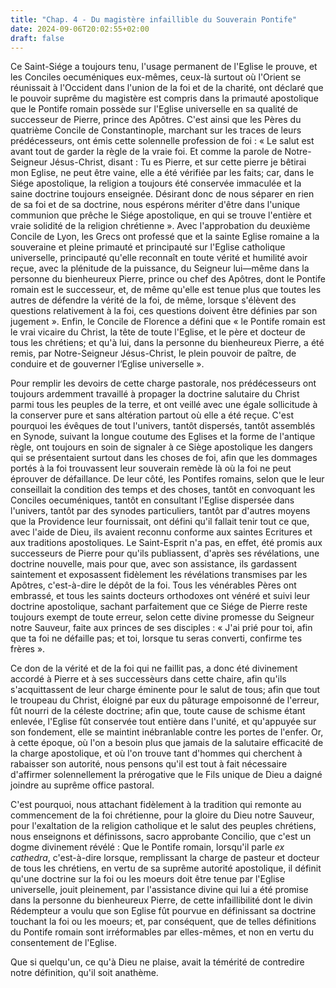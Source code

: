 ```yaml
---
title: "Chap. 4 - Du magistère infaillible du Souverain Pontife"
date: 2024-09-06T20:02:55+02:00
draft: false
---
```



Ce Saint-Siége a toujours tenu, l'usage permanent de l'Eglise le prouve, et les Conciles oecuméniques eux-mêmes, ceux-là surtout où l'Orient se réunissait à l'Occident dans l'union de la foi et de la charité, ont déclaré que le pouvoir suprême du magistère est compris dans la primauté apostolique que le Pontife romain possède sur l'Eglise universelle en sa qualité de successeur de Pierre, prince des Apôtres. C'est ainsi que les Pères du quatrième Concile de Constantinople, marchant sur les traces de leurs prédécesseurs, ont émis cette solennelle profession de foi : « Le salut est avant tout de garder la règle de la vraie foi. Et comme la parole de Notre-Seigneur Jésus-Christ, disant : Tu es Pierre, et sur cette pierre je bêtirai mon Eglise, ne peut être vaine, elle a été vérifiée par les faits; car, dans le Siége apostolique, la religion a toujours été conservée immaculée et la saine doctrine toujours enseignée. Désirant donc de nous séparer en rien de sa foi et de sa doctrine, nous espérons mériter d'être dans l'unique communion que prêche le Siége apostolique, en qui se trouve l'entière et vraie solidité de la religion chrétienne ». Avec l'approbation du deuxième Concile de Lyon, les Grecs ont professé que et la sainte Eglise romaine a la souveraine et pleine primauté et principauté sur l'Eglise catholique universelle, principauté qu'elle reconnaît en toute vérité et humilité avoir reçue, avec la plénitude de la puissance, du Seigneur lui—même dans la personne du bienheureux Pierre, prince ou chef des Apôtres, dont le Pontife romain est le successeur, et, de même qu'elle est tenue plus que toutes les autres de défendre la vérité de la foi, de même, lorsque s'élèvent des questions relativement à la foi, ces questions doivent être définies par son jugement ». Enfin, le Concile de Florence a défini que « le Pontife romain est le vrai vicaire du Christ, la tête de toute l'Eglise, et le père et docteur de tous les chrétiens; et qu'à lui, dans la personne du bienheureux Pierre, a été remis, par Notre-Seigneur Jésus-Christ, le plein pouvoir de paître, de conduire et de gouverner l‘Eglise universelle ».

Pour remplir les devoirs de cette charge pastorale, nos prédécesseurs ont toujours ardemment travaillé à propager la doctrine salutaire du Christ parmi tous les peuples de la terre, et ont veillé avec une égale sollicitude à la conserver pure et sans altération partout où elle a été reçue. C'est pourquoi les évêques de tout l'univers, tantôt dispersés, tantôt assemblés en Synode, suivant la longue coutume des Eglises et la forme de l'antique règle, ont toujours en soin de signaler à ce Siège apostolique les dangers qui se présentaient surtout dans les choses de foi, afin que les dommages portés à la foi trouvassent leur souverain remède là où la foi ne peut éprouver de défaillance. De leur côté, les Pontifes romains, selon que le leur conseillait la condition des temps et des choses, tantôt en convoquant les Conciles oecuméniques, tantôt en consultant l'Eglise dispersée dans l'univers, tantôt par des synodes particuliers, tantôt par d'autres moyens que la Providence leur fournissait, ont défini qu'il fallait tenir tout ce que, avec l'aide de Dieu, ils avaient reconnu conforme aux saintes Ecritures et aux traditions apostoliques. Le Saint-Esprit n'a pas, en effet, été promis aux successeurs de Pierre pour qu'ils publiassent, d'après ses révélations, une doctrine nouvelle, mais pour que, avec son assistance, ils gardassent saintement et exposassent fidèlement les révélations transmises par les Apôtres, c'est-à-dire le dépôt de la foi. Tous les vénérables Pères ont embrassé, et tous les saints docteurs orthodoxes ont vénéré et suivi leur doctrine apostolique, sachant parfaitement que ce Siége de Pierre reste toujours exempt de toute erreur, selon cette divine promesse du Seigneur notre Sauveur, faite aux princes de ses disciples : « J'ai prié pour toi, afin que ta foi ne défaille pas; et toi, lorsque tu seras converti, confirme tes frères ».

Ce don de la vérité et de la foi qui ne faillit pas, a donc été divinement accordé à Pierre et à ses successèurs dans cette chaire, afin qu'ils s'acquittassent de leur charge éminente pour le salut de tous; afin que tout le troupeau du Christ, éloigné par eux du pâturage empoisonné de l'erreur, fût nourri de la céleste doctrine; afin que, toute cause de schisme étant enlevée, l'Eglise fût conservée tout entière dans l'unité, et qu'appuyée sur son fondement, elle se maintint inébranlable contre les portes de l'enfer. Or, à cette époque, où l'on a besoin plus que jamais de la salutaire efficacité de la charge apostolique, et où l'on trouve tant d'hommes qui cherchent à rabaisser son autorité, nous pensons qu'il est tout à fait nécessaire d'affirmer solennellement la prérogative que le Fils unique de Dieu a daigné joindre au suprême office pastoral.

C'est pourquoi, nous attachant fidèlement à la tradition qui remonte au commencement de la foi chrétienne, pour la gloire du Dieu notre Sauveur, pour l'exaltation de la religion catholique et le salut des peuples chrétiens, nous enseignons et définissons, sacro approbante Concilio, que c'est un dogme divinement révélé : Que le Pontife romain, lorsqu'il parle *ex cathedra*, c'est-à-dire lorsque, remplissant la charge de pasteur et docteur de tous les chrétiens, en vertu de sa suprême autorité apostolique, il définit qu'une doctrine sur la foi ou les moeurs doit être tenue par l'Eglise universelle, jouit pleinement, par l'assistance divine qui lui a été promise dans la personne du bienheureux Pierre, de cette infaillibilité dont le divin Rédempteur a voulu que son Eglise fût pourvue en définissant sa doctrine touchant la foi ou les moeurs; et, par conséquent, que de telles définitions du Pontife romain sont irréformables par elles-mêmes, et non en vertu du consentement de l'Eglise.

Que si quelqu'un, ce qu'à Dieu ne plaise, avait la témérité de contredire notre définition, qu'il soit anathème.


